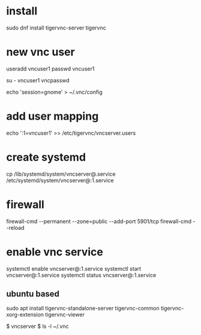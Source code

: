 # install
sudo dnf install tigervnc-server tigervnc

# new vnc user
useradd vncuser1
passwd vncuser1

su - vncuser1
vncpasswd

echo 'session=gnome' > ~/.vnc/config

# add user mapping
echo ':1=vncuser1' >> /etc/tigervnc/vncserver.users

# create systemd
cp /lib/systemd/system/vncserver@.service /etc/systemd/system/vncserver@:1.service

# firewall
firewall-cmd --permanent --zone=public --add-port 5901/tcp
firewall-cmd  --reload

# enable vnc service
systemctl enable vncserver@:1.service
systemctl start vncserver@:1.service
systemctl status vncserver@\:1.service




## ubuntu based
sudo apt install tigervnc-standalone-server tigervnc-common tigervnc-xorg-extension tigervnc-viewer

$ vncserver
$ ls -l ~/.vnc 